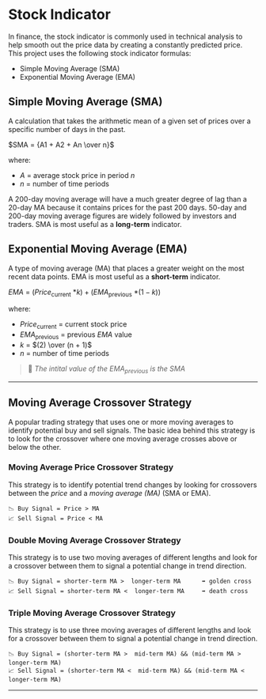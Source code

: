 # Stock Indicator
In finance, the stock indicator is commonly used in technical analysis to help smooth out the price data by creating a constantly predicted price. This project uses the following stock indicator formulas:
- Simple Moving Average (SMA)
- Exponential Moving Average (EMA)

## Simple Moving Average (SMA)
A calculation that takes the arithmetic mean of a given set of prices over a specific number of days in the past.

$SMA = {A1 + A2 + An \over n}$

where:

* $A$ = average stock price in period $n$
* $n$ = number of time periods
​

A 200-day moving average will have a much greater degree of lag than a 20-day MA because it contains prices for the past 200 days. 50-day and 200-day moving average figures are widely followed by investors and traders. SMA is most useful as a **long-term** indicator.

## Exponential Moving Average (EMA)
A type of moving average (MA) that places a greater weight on the most recent data points. EMA is most useful as a **short-term** indicator.

$EMA$ = ($Price$<sub>current</sub> $* k)+(EMA$<sub>previous</sub> $* (1 - k))$

where:
* $Price$<sub>current</sub> = current stock price
* $EMA$<sub>previous</sub>  = previous $EMA$ value 
* $k$ = $(2) \over (n + 1)$
* $n$ = number of time periods

> 📘 _The intital value of the $EMA$<sub>previous</sub> is the SMA_

---

## Moving Average Crossover Strategy
A popular trading strategy that uses one or more moving averages to identify potential buy and sell signals. The basic idea behind this strategy is to look for the crossover where one moving average crosses above or below the other.

### Moving Average Price Crossover Strategy
This strategy is to identify potential trend changes by looking for crossovers between the *price* and a *moving average (MA)* (SMA or EMA).
~~~
📉 Buy Signal = Price > MA 
📈 Sell Signal = Price < MA 
~~~

### Double Moving Average Crossover Strategy
This strategy is to use two moving averages of different lengths and look for a crossover between them to signal a potential change in trend direction.
~~~
📉 Buy Signal = shorter-term MA >  longer-term MA      ➡️ golden cross
📈 Sell Signal = shorter-term MA <  longer-term MA     ➡️ death cross
~~~

### Triple Moving Average Crossover Strategy
This strategy is to use three moving averages of different lengths and look for a crossover between them to signal a potential change in trend direction.
~~~
📉 Buy Signal = (shorter-term MA >  mid-term MA) && (mid-term MA > longer-term MA) 
📈 Sell Signal = (shorter-term MA <  mid-term MA) && (mid-term MA < longer-term MA)
~~~

---